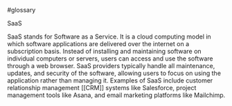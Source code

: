 #glossary 

SaaS

 SaaS stands for Software as a Service. It is a cloud computing model in which software applications are delivered over the internet on a subscription basis. Instead of installing and maintaining software on individual computers or servers, users can access and use the software through a web browser. SaaS providers typically handle all maintenance, updates, and security of the software, allowing users to focus on using the application rather than managing it. Examples of SaaS include customer relationship management [[CRM]] systems like Salesforce, project management tools like Asana, and email marketing platforms like Mailchimp.